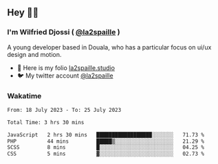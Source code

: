 ## Hey 👋🏾
### I'm Wilfried Djossi ( <a href="https://twitter.com/la2spaille/" target="_blank">@la2spaille</a> )
A young developer based in Douala, who has a particular focus on ui/ux design and motion.

- 🎨 Here is my folio [la2spaille.studio](https://la2spaille.studio/)
- 🐦 My twitter account [@la2spaille](https://twitter.com/la2spaille/)

### Wakatime
<!--START_SECTION:waka-->

```txt
From: 18 July 2023 - To: 25 July 2023

Total Time: 3 hrs 30 mins

JavaScript   2 hrs 30 mins   ██████████████████░░░░░░░   71.73 %
PHP          44 mins         █████▒░░░░░░░░░░░░░░░░░░░   21.29 %
SCSS         8 mins          █░░░░░░░░░░░░░░░░░░░░░░░░   04.25 %
CSS          5 mins          ▓░░░░░░░░░░░░░░░░░░░░░░░░   02.73 %
```

<!--END_SECTION:waka-->
<!--
**la2spaille/la2spaille** is a ✨ _special_ ✨ repository because its `README.md` (this file) appears on your GitHub profile.

Here are some ideas to get you started:

- 🔭 I’m currently working on ...
- 🌱 I’m currently learning ...
- 👯 I’m looking to collaborate on ...
- 🤔 I’m looking for help with ...
- 💬 Ask me about ...
- 📫 How to reach me: ...
- 😄 Pronouns: ...
- ⚡ Fun fact: ...
-->

